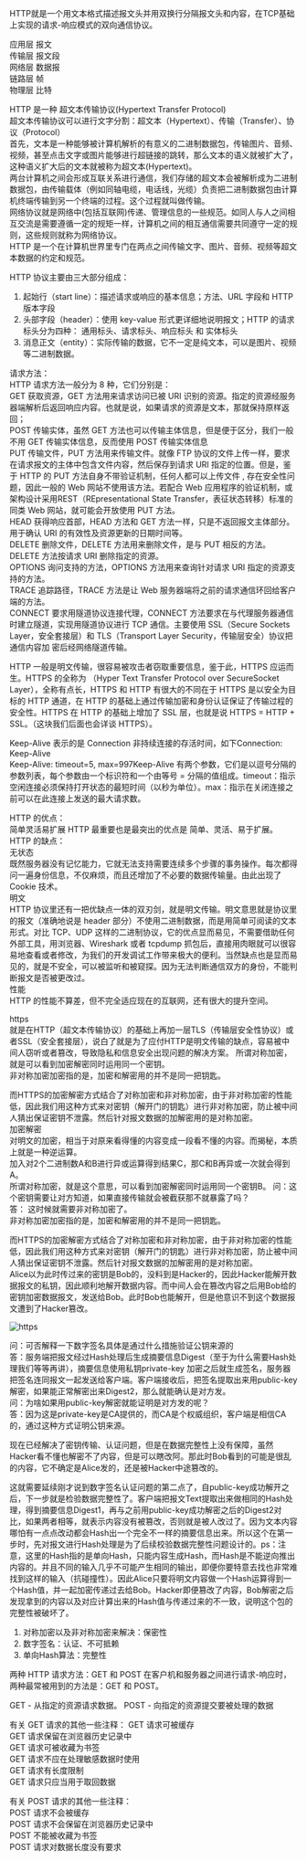 HTTP就是一个用文本格式描述报文头并用双换行分隔报文头和内容，在TCP基础上实现的请求-响应模式的双向通信协议。  

应用层  报文    
传输层  报文段  
网络层  数据报  
链路层  帧  
物理层  比特

HTTP 是一种 超文本传输协议(Hypertext Transfer Protocol)  
超文本传输协议可以进行文字分割：超文本（Hypertext）、传输（Transfer）、协议（Protocol）  
首先，文本是一种能够被计算机解析的有意义的二进制数据包，传输图片、音频、视频，甚至点击文字或图片能够进行超链接的跳转，那么文本的语义就被扩大了，这种语义扩大后的文本就被称为超文本(Hypertext)。  
两台计算机之间会形成互联关系进行通信，我们存储的超文本会被解析成为二进制数据包，由传输载体（例如同轴电缆，电话线，光缆）负责把二进制数据包由计算机终端传输到另一个终端的过程。这个过程就叫做传输。  
网络协议就是网络中(包括互联网)传递、管理信息的一些规范。如同人与人之间相互交流是需要遵循一定的规矩一样，计算机之间的相互通信需要共同遵守一定的规则，这些规则就称为网络协议。  
HTTP 是一个在计算机世界里专门在两点之间传输文字、图片、音频、视频等超文本数据的约定和规范。  


HTTP 协议主要由三大部分组成：  
1. 起始行（start line）：描述请求或响应的基本信息；方法、URL 字段和 HTTP 版本字段
2. 头部字段（header）：使用 key-value 形式更详细地说明报文；HTTP 的请求标头分为四种： 通用标头、请求标头、响应标头 和 实体标头  
3. 消息正文（entity）：实际传输的数据，它不一定是纯文本，可以是图片、视频等二进制数据。 

请求方法：  
HTTP 请求方法一般分为 8 种，它们分别是：  
GET 获取资源，GET 方法用来请求访问已被 URI 识别的资源。指定的资源经服务器端解析后返回响应内容。也就是说，如果请求的资源是文本，那就保持原样返回；  
POST 传输实体，虽然 GET 方法也可以传输主体信息，但是便于区分，我们一般不用 GET 传输实体信息，反而使用 POST 传输实体信息  
PUT 传输文件，PUT 方法用来传输文件。就像 FTP 协议的文件上传一样，要求在请求报文的主体中包含文件内容，然后保存到请求 URI 指定的位置。但是，鉴于 HTTP 的 PUT 方法自身不带验证机制，任何人都可以上传文件 , 存在安全性问题，因此一般的 Web 网站不使用该方法。若配合 Web 应用程序的验证机制，或架构设计采用REST（REpresentational State Transfer，表征状态转移）标准的同类 Web 网站，就可能会开放使用 PUT 方法。  
HEAD 获得响应首部，HEAD 方法和 GET 方法一样，只是不返回报文主体部分。用于确认 URI 的有效性及资源更新的日期时间等。  
DELETE 删除文件，DELETE 方法用来删除文件，是与 PUT 相反的方法。DELETE 方法按请求 URI 删除指定的资源。  
OPTIONS 询问支持的方法，OPTIONS 方法用来查询针对请求 URI 指定的资源支持的方法。  
TRACE 追踪路径，TRACE 方法是让 Web 服务器端将之前的请求通信环回给客户端的方法。  
CONNECT 要求用隧道协议连接代理，CONNECT 方法要求在与代理服务器通信时建立隧道，实现用隧道协议进行 TCP 通信。主要使用 SSL（Secure Sockets Layer，安全套接层）和 TLS（Transport Layer Security，传输层安全）协议把通信内容加 密后经网络隧道传输。



HTTP 一般是明文传输，很容易被攻击者窃取重要信息，鉴于此，HTTPS 应运而生。HTTPS 的全称为 （Hyper Text Transfer Protocol over SecureSocket Layer），全称有点长，HTTPS 和 HTTP 有很大的不同在于 HTTPS 是以安全为目标的 HTTP 通道，在 HTTP 的基础上通过传输加密和身份认证保证了传输过程的安全性。HTTPS 在 HTTP 的基础上增加了 SSL 层，也就是说 HTTPS = HTTP + SSL。（这块我们后面也会详谈 HTTPS）。  


Keep-Alive 表示的是 Connection 非持续连接的存活时间，如下Connection: Keep-Alive  
Keep-Alive: timeout=5, max=997Keep-Alive 有两个参数，它们是以逗号分隔的参数列表，每个参数由一个标识符和一个由等号 = 分隔的值组成。timeout：指示空闲连接必须保持打开状态的最短时间（以秒为单位）。max：指示在关闭连接之前可以在此连接上发送的最大请求数。  

HTTP 的优点：  
简单灵活易扩展
HTTP 最重要也是最突出的优点是 简单、灵活、易于扩展。  
HTTP 的缺点：  
无状态  
既然服务器没有记忆能力，它就无法支持需要连续多个步骤的事务操作。每次都得问一遍身份信息，不仅麻烦，而且还增加了不必要的数据传输量。由此出现了 Cookie 技术。  
明文  
HTTP 协议里还有一把优缺点一体的双刃剑，就是明文传输。明文意思就是协议里的报文（准确地说是 header 部分）不使用二进制数据，而是用简单可阅读的文本形式。对比 TCP、UDP 这样的二进制协议，它的优点显而易见，不需要借助任何外部工具，用浏览器、Wireshark 或者 tcpdump 抓包后，直接用肉眼就可以很容易地查看或者修改，为我们的开发调试工作带来极大的便利。当然缺点也是显而易见的，就是不安全，可以被监听和被窥探。因为无法判断通信双方的身份，不能判断报文是否被更改过。  
性能  
HTTP 的性能不算差，但不完全适应现在的互联网，还有很大的提升空间。

https  
就是在HTTP（超文本传输协议）的基础上再加一层TLS（传输层安全性协议）或者SSL（安全套接层），说白了就是为了应付HTTP是明文传输的缺点，容易被中间人窃听或者篡改，导致隐私和信息安全出现问题的解决方案。
所谓对称加密，就是可以看到加密解密同时运用同一个密钥。  
非对称加密加密指的是，加密和解密用的并不是同一把钥匙。  

而HTTPS的加密解密方式结合了对称加密和非对称加密，由于非对称加密的性能低，因此我们用这种方式来对密钥（解开门的钥匙）进行非对称加密，防止被中间人猜出保证密钥不泄露。然后针对报文数据的加解密用的是对称加密。  
加密解密  
对明文的加密，相当于对原来看得懂的内容变成一段看不懂的内容。而揭秘，本质上就是一种逆运算。  
加入对2个二进制数A和B进行异或运算得到结果C，那C和B再异或一次就会得到A。  
所谓对称加密，就是这个意思，可以看到加密解密同时运用同一个密钥B。
问：这个密钥需要让对方知道，如果直接传输就会被截获那不就暴露了吗？  
答： 这时候就需要非对称加密了。   
非对称加密加密指的是，加密和解密用的并不是同一把钥匙。  

而HTTPS的加密解密方式结合了对称加密和非对称加密，由于非对称加密的性能低，因此我们用这种方式来对密钥（解开门的钥匙）进行非对称加密，防止被中间人猜出保证密钥不泄露。然后针对报文数据的加解密用的是对称加密。  
Alice以为此时传过来的密钥是Bob的，没料到是Hacker的，因此Hacker能解开数据报文的私钥，因此顺利地解开数据内容。而中间人会在篡改内容之后用Bob给的密钥加密数据报文，发送给Bob。此时Bob也能解开，但是他意识不到这个数据报文遭到了Hacker篡改。  

![https](https://pic3.zhimg.com/v2-cfd40cec3f9621ff97b5e2df46e01290_r.jpg)


问：可否解释一下数字签名具体是通过什么措施验证公钥来源的   
答：服务端把报文经过Hash处理后生成摘要信息Digest（至于为什么需要Hash处理我们等等再讲），摘要信息使用私钥private-key 加密之后就生成签名，服务器把签名连同报文一起发送给客户端。客户端接收后，把签名提取出来用public-key 解密，如果能正常解密出来Digest2，那么就能确认是对方发。     
问：为啥如果用public-key解密就能证明是对方发的呢？   
答：因为这是private-key是CA提供的，而CA是个权威组织，客户端是相信CA的，通过这种方式证明公钥来源。  

现在已经解决了密钥传输、认证问题，但是在数据完整性上没有保障，虽然Hacker看不懂也解密不了内容，但是可以瞎改阿。那此时Bob看到的可能是很乱的内容，它不确定是Alice发的，还是被Hacker中途篡改的。  

这就需要延续刚才说到数字签名认证问题的第二点了，自public-key成功解开之后，下一步就是检验数据完整性了。客户端把报文Text提取出来做相同的Hash处理，得到摘要信息Digest1，再与之前用public-key成功解密之后的Digest2对比，如果两者相等，就表示内容没有被篡改，否则就是被人改过了。因为文本内容哪怕有一点点改动都会Hash出一个完全不一样的摘要信息出来。所以这个在第一步时，先对报文进行Hash处理是为了后续校验数据完整性问题设计的。ps：注意，这里的Hash指的是单向Hash，只能内容生成Hash，而Hash是不能逆向推出内容的。并且不同的输入几乎不可能产生相同的输出，即便你要特意去找也非常难找到这样的输入（抗碰撞性）。因此Alice只要将明文内容做一个Hash运算得到一个Hash值，并一起加密传递过去给Bob。Hacker即便篡改了内容，Bob解密之后发现拿到的内容以及对应计算出来的Hash值与传递过来的不一致，说明这个包的完整性被破坏了。


1. 对称加密以及非对称加密来解决：保密性
2. 数字签名：认证、不可抵赖
3. 单向Hash算法：完整性  

两种 HTTP 请求方法：GET 和 POST
在客户机和服务器之间进行请求-响应时，两种最常被用到的方法是：GET 和 POST。

GET - 从指定的资源请求数据。
POST - 向指定的资源提交要被处理的数据  

有关 GET 请求的其他一些注释：
GET 请求可被缓存  
GET 请求保留在浏览器历史记录中  
GET 请求可被收藏为书签  
GET 请求不应在处理敏感数据时使用  
GET 请求有长度限制  
GET 请求只应当用于取回数据  

有关 POST 请求的其他一些注释：  
POST 请求不会被缓存  
POST 请求不会保留在浏览器历史记录中  
POST 不能被收藏为书签  
POST 请求对数据长度没有要求  